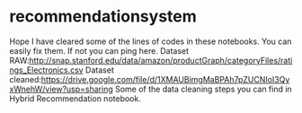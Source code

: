# recommendationsystem
Hope I have cleared some of the lines of codes in these notebooks. You can easily fix them. If not you can ping here.
Dataset RAW:http://snap.stanford.edu/data/amazon/productGraph/categoryFiles/ratings_Electronics.csv
Dataset cleaned:https://drive.google.com/file/d/1XMAUBimgMaBPAh7pZUCNIoI3QyxWnehW/view?usp=sharing
Some of the data cleaning steps you can find in Hybrid Recommendation notebook.
